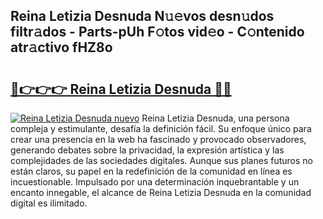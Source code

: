## Reina Letizia Desnuda N𝚞𝚎vos desn𝚞dos filtr𝚊dos - Parts-pUh F𝚘tos vid𝚎o - C𝚘ntenido atr𝚊ctivo fHZ8o

# <h2><a href="http://mb8isad.tromn.icu/?c=Reina+Letizia+Desnuda">🔗👉👉👉 Reina Letizia Desnuda 🔗🔗</a></h2>

[![Reina Letizia Desnuda nuevo](https://i.imgur.com/pEAQMta.gif)](http://mb8isad.tromn.icu/?c=Reina+Letizia+Desnuda)
Reina Letizia Desnuda, una persona compleja y estimulante, desafía la definición fácil. Su enfoque único para crear una presencia en la web ha fascinado y provocado observadores, generando debates sobre la privacidad, la expresión artística y las complejidades de las sociedades digitales. Aunque sus planes futuros no están claros, su papel en la redefinición de la comunidad en línea es incuestionable. Impulsado por una determinación inquebrantable y un encanto innegable, el alcance de Reina Letizia Desnuda en la comunidad digital es ilimitado.
